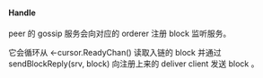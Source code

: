 #### Handle

peer 的 gossip 服务会向对应的 orderer 注册 block 监听服务。

它会循环从 <-cursor.ReadyChan() 读取入链的 block 并通过 sendBlockReply(srv, block) 向注册上来的 deliver client 发送 block 。
